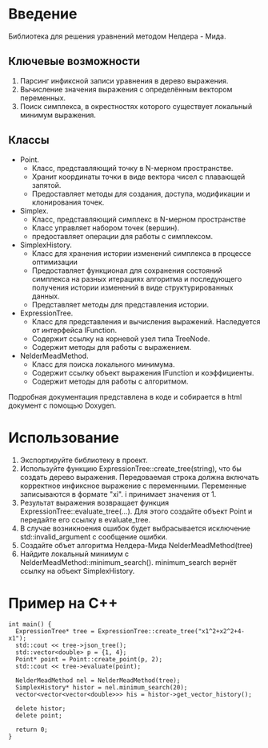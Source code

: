 # Введение

Библиотека для решения уравнений методом Нелдера - Мида.

## Ключевые возможности
1. Парсинг инфиксной записи уравнения в дерево выражения.
2. Вычисление значения выражения с определённым вектором переменных.
3. Поиск симплекса, в окрестностях которого существует локальный минимум выражения.

## Классы
- Point.
    - Класс, представляющий точку в N-мерном пространстве.
    - Хранит координаты точки в виде вектора чисел с плавающей запятой. 
    - Предоставляет методы для создания, доступа, модификации и клонирования точек.
- Simplex.
    - Класс, представляющий симплекс в N-мерном пространстве
    - Класс управляет набором точек (вершин).
    - предоставляет операции для работы с симплексом.
- SimplexHistory.
    - Класс для хранения истории изменений симплекса в процессе оптимизации
    - Предоставляет функционал для сохранения состояний симплекса на разных итерациях алгоритма и последующего получения истории изменений в виде структурированных данных.
    - Представляет методы для представления истории.
- ExpressionTree.
    - Класс для представления и вычисления выражений. Наследуется от интерфейса IFunction.
    - Содержит ссылку на корневой узел типа TreeNode.
    - Содержит методы для работы с выражением.
- NelderMeadMethod.
    - Класс для поиска локального минимума.
    - Содержит ссылку объект выражения IFunction и коэффициенты.
    - Содержит методы для работы с алгоритмом.

Подробная документация представлена в коде и собирается в html документ с помощью Doxygen.

# Использование 
1. Экспортируйте библиотеку в проект.
2. Используйте функцию ExpressionTree::create_tree(string), что бы создать дерево выражения. Передоваемая строка должна включать корректное инфиксное выражение с переменными. Переменные записываются в формате "xi". i принимает значения от 1.
3. Результат выражения возвращает функция ExpressionTree::evaluate_tree(...). Для этого создайте объект Point и передайте его ссылку в evaluate_tree. 
4. В случае возникноения ошибок будет выбрасывается исключение std::invalid_argument с сообщение ошибки.
5. Создайте объет алгоритма Нелдера-Мида NelderMeadMethod(tree)
6. Найдите локальный минимум с NelderMeadMethod::minimum_search(). minimum_search вернёт ссылку на объект SimplexHistory. 

# Пример на С++ 
```
int main() {
  ExpressionTree* tree = ExpressionTree::create_tree("x1^2+x2^2+4-x1");
  std::cout << tree->json_tree();
  std::vector<double> p = {1, 4};
  Point* point = Point::create_point(p, 2);
  std::cout << tree->evaluate(point);

  NelderMeadMethod nel = NelderMeadMethod(tree);
  SimplexHistory* histor = nel.minimum_search(20);
  vector<vector<vector<double>>> his = histor->get_vector_history();

  delete histor;
  delete point;

  return 0;
}
``` 
